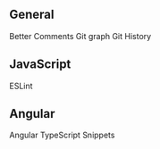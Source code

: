 
## General

Better Comments
Git graph
Git History




## JavaScript

ESLint


## Angular

Angular TypeScript Snippets


